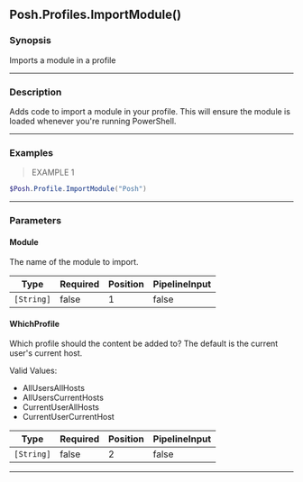 Posh.Profiles.ImportModule()
----------------------------




### Synopsis
Imports a module in a profile



---


### Description

Adds code to import a module in your profile.
This will ensure the module is loaded whenever you're running PowerShell.



---


### Examples
> EXAMPLE 1

```PowerShell
$Posh.Profile.ImportModule("Posh")
```


---


### Parameters
#### **Module**

The name of the module to import.






|Type      |Required|Position|PipelineInput|
|----------|--------|--------|-------------|
|`[String]`|false   |1       |false        |



#### **WhichProfile**

Which profile should the content be added to?
The default is the current user's current host.



Valid Values:

* AllUsersAllHosts
* AllUsersCurrentHosts
* CurrentUserAllHosts
* CurrentUserCurrentHost






|Type      |Required|Position|PipelineInput|
|----------|--------|--------|-------------|
|`[String]`|false   |2       |false        |





---
